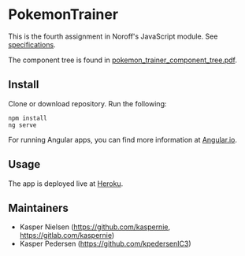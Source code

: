 # PokemonTrainer

This is the fourth assignment in Noroff's JavaScript module. See [specifications](Angular_Pokemon_Trainer.pdf).

The component tree is found in [pokemon_trainer_component_tree.pdf](pokemon_trainer_component_tree.pdf).

## Install

Clone or download repository. Run the following:

```
npm install
ng serve
```

For running Angular apps, you can find more information at [Angular.io](https://angular.io/docs).

## Usage

The app is deployed live at [Heroku](https://pokemon-trainer-0905.herokuapp.com/).

## Maintainers

- Kasper Nielsen (https://github.com/kaspernie, https://gitlab.com/kaspernie)
- Kasper Pedersen (https://github.com/kpedersenIC3)
